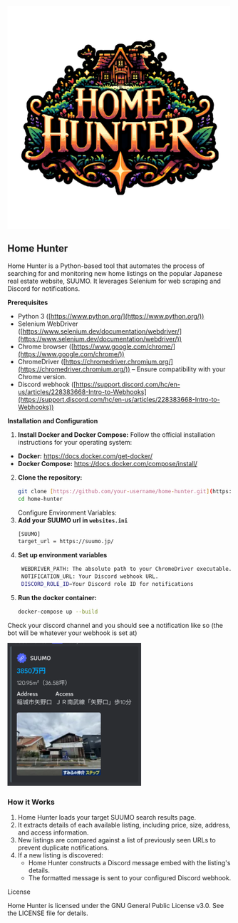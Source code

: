 
<img src="https://github.com/zaneriley/home-hunter/blob/main/logo.png?raw=true" alt="Home Hunter logo" width="500">

## Home Hunter

Home Hunter is a Python-based tool that automates the process of searching for and monitoring new home listings on the popular Japanese real estate website, SUUMO. It leverages Selenium for web scraping and Discord for notifications.

**Prerequisites**

* Python 3 ([https://www.python.org/](https://www.python.org/))
* Selenium WebDriver ([https://www.selenium.dev/documentation/webdriver/](https://www.selenium.dev/documentation/webdriver/))
* Chrome browser ([https://www.google.com/chrome/](https://www.google.com/chrome/))
* ChromeDriver ([https://chromedriver.chromium.org/](https://chromedriver.chromium.org/)) – Ensure compatibility with your Chrome version.
* Discord webhook ([https://support.discord.com/hc/en-us/articles/228383668-Intro-to-Webhooks](https://support.discord.com/hc/en-us/articles/228383668-Intro-to-Webhooks))

**Installation and Configuration**

1. **Install Docker and Docker Compose:** Follow the official installation instructions for your operating system:
  * **Docker:** https://docs.docker.com/get-docker/
  * **Docker Compose:** https://docs.docker.com/compose/install/

2. **Clone the repository:**
   ```bash
   git clone [https://github.com/your-username/home-hunter.git](https://github.com/your-username/home-hunter.git)
   cd home-hunter
    ```
    Configure Environment Variables:
3. **Add your SUUMO url in `websites.ini`**
    ```bash
    [SUUMO]
    target_url = https://suumo.jp/
    ```
4. **Set up environment variables**
   ```bash
    WEBDRIVER_PATH: The absolute path to your ChromeDriver executable.
    NOTIFICATION_URL: Your Discord webhook URL.
    DISCORD_ROLE_ID=Your Discord role ID for notifications
    ```
5. **Run the docker container:**
   ```bash
   docker-compose up --build
   ```

Check your discord channel and you should see a notification like so (the bot will be whatever your webhook is set at)

<img src="https://github.com/zaneriley/home-hunter/blob/main/example-image.png?raw=true" alt="Discord embed example" width="300">


### How it Works

1. Home Hunter loads your target SUUMO search results page.
2. It extracts details of each available listing, including price, size, address, and access information.
3. New listings are compared against a list of previously seen URLs to prevent duplicate notifications.
4. If a new listing is discovered:
    - Home Hunter constructs a Discord message embed with the listing's details.
    - The formatted message is sent to your configured Discord webhook.

License

Home Hunter is licensed under the GNU General Public License v3.0. See the LICENSE file for details.
